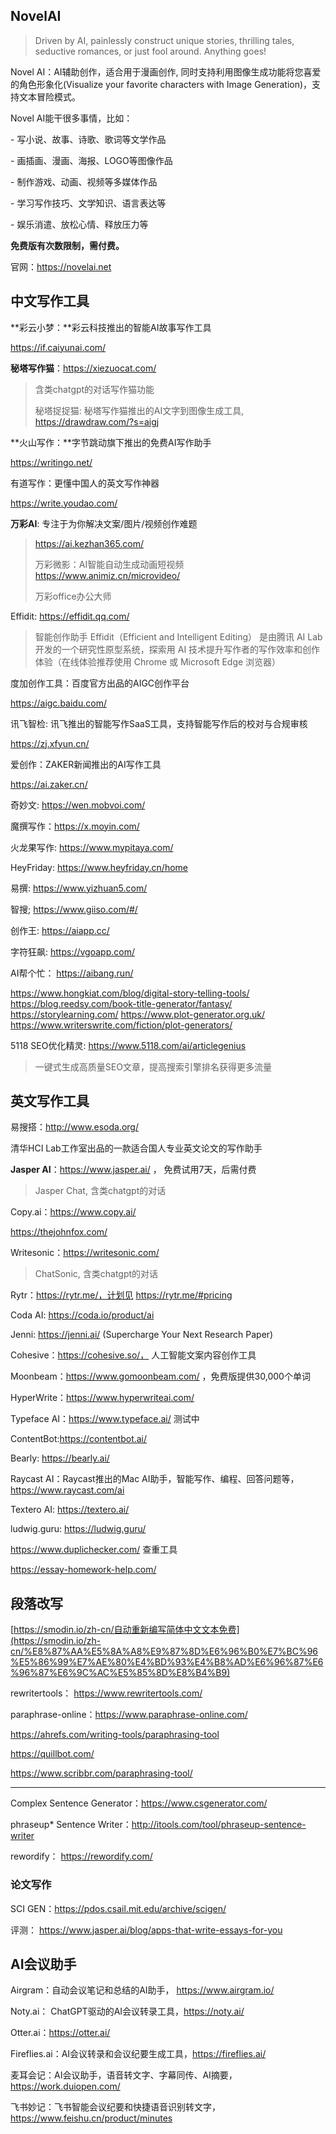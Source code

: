 ## NovelAI

> Driven by AI, painlessly construct unique stories, thrilling tales, seductive romances, or just fool around. Anything goes!

Novel AI：AI辅助创作，适合用于漫画创作, 同时支持利用图像生成功能将您喜爱的角色形象化(Visualize your favorite characters with Image Generation)，支持文本冒险模式。

Novel AI能干很多事情，比如：

\- 写小说、故事、诗歌、歌词等文学作品

\- 画插画、漫画、海报、LOGO等图像作品

\- 制作游戏、动画、视频等多媒体作品

\- 学习写作技巧、文学知识、语言表达等

\- 娱乐消遣、放松心情、释放压力等

**免费版有次数限制，需付费。**

官网：https://novelai.net

## 中文写作工具

**彩云小梦：**彩云科技推出的智能AI故事写作工具

https://if.caiyunai.com/

**秘塔写作猫**：https://xiezuocat.com/

> 含类chatgpt的对话写作猫功能
>
> 秘塔捉捉猫: 秘塔写作猫推出的AI文字到图像生成工具, https://drawdraw.com/?s=aigj

**火山写作：**字节跳动旗下推出的免费AI写作助手

https://writingo.net/

有道写作：更懂中国人的英文写作神器

https://write.youdao.com/

**万彩AI**: 专注于为你解决文案/图片/视频创作难题

> https://ai.kezhan365.com/
>
> 万彩微影：AI智能自动生成动画短视频 https://www.animiz.cn/microvideo/
>
> 万彩office办公大师

Effidit: https://effidit.qq.com/

> 智能创作助手 Effidit（Efficient and Intelligent Editing） 是由腾讯 AI Lab 开发的一个研究性原型系统，探索用 AI 技术提升写作者的写作效率和创作体验（在线体验推荐使用 Chrome 或 Microsoft Edge 浏览器）

度加创作工具：百度官方出品的AIGC创作平台

https://aigc.baidu.com/

讯飞智检: 讯飞推出的智能写作SaaS工具，支持智能写作后的校对与合规审核

https://zj.xfyun.cn/

爱创作：ZAKER新闻推出的AI写作工具

https://ai.zaker.cn/

奇妙文: https://wen.mobvoi.com/

魔撰写作：https://x.moyin.com/

火龙果写作: https://www.mypitaya.com/

HeyFriday: https://www.heyfriday.cn/home

易撰:  https://www.yizhuan5.com/

智搜;  https://www.giiso.com/#/

创作王: https://aiapp.cc/

字符狂飙: https://vgoapp.com/

AI帮个忙： https://aibang.run/

https://www.hongkiat.com/blog/digital-story-telling-tools/
https://blog.reedsy.com/book-title-generator/fantasy/
https://storylearning.com/
https://www.plot-generator.org.uk/
https://www.writerswrite.com/fiction/plot-generators/

5118 SEO优化精灵: https://www.5118.com/ai/articlegenius

> 一键式生成高质量SEO文章，提高搜索引擎排名获得更多流量

## 英文写作工具

易搜搭：http://www.esoda.org/

清华HCI Lab工作室出品的一款适合国人专业英文论文的写作助手

**Jasper AI**：https://www.jasper.ai/ ， 免费试用7天，后需付费

> Jasper Chat, 含类chatgpt的对话

Copy.ai：https://www.copy.ai/

https://thejohnfox.com/

Writesonic：https://writesonic.com/

> ChatSonic, 含类chatgpt的对话

Rytr：https://rytr.me/，计划见 https://rytr.me/#pricing

Coda AI: https://coda.io/product/ai

Jenni: https://jenni.ai/ (Supercharge Your Next Research Paper)

Cohesive：https://cohesive.so/， 人工智能文案内容创作工具

Moonbeam：https://www.gomoonbeam.com/ ，免费版提供30,000个单词

HyperWrite：https://www.hyperwriteai.com/

Typeface AI：https://www.typeface.ai/ 测试中

ContentBot:https://contentbot.ai/

Bearly: https://bearly.ai/

Raycast AI：Raycast推出的Mac AI助手，智能写作、编程、回答问题等，https://www.raycast.com/ai

Textero AI: https://textero.ai/

ludwig.guru: https://ludwig.guru/

https://www.duplichecker.com/ 查重工具

https://essay-homework-help.com/


## 段落改写

[https://smodin.io/zh-cn/自动重新编写简体中文文本免费](https://smodin.io/zh-cn/%E8%87%AA%E5%8A%A8%E9%87%8D%E6%96%B0%E7%BC%96%E5%86%99%E7%AE%80%E4%BD%93%E4%B8%AD%E6%96%87%E6%96%87%E6%9C%AC%E5%85%8D%E8%B4%B9)

rewritertools： https://www.rewritertools.com/

paraphrase-online：https://www.paraphrase-online.com/

https://ahrefs.com/writing-tools/paraphrasing-tool

https://quillbot.com/

https://www.scribbr.com/paraphrasing-tool/

---

Complex Sentence Generator：https://www.csgenerator.com/

phraseup* Sentence Writer：http://itools.com/tool/phraseup-sentence-writer

rewordify： https://rewordify.com/

### 论文写作

SCI GEN：https://pdos.csail.mit.edu/archive/scigen/

评测： https://www.jasper.ai/blog/apps-that-write-essays-for-you

## AI会议助手

Airgram：自动会议笔记和总结的AI助手， https://www.airgram.io/

Noty.ai： ChatGPT驱动的AI会议转录工具，https://noty.ai/

Otter.ai：https://otter.ai/

Fireflies.ai：AI会议转录和会议纪要生成工具，https://fireflies.ai/

麦耳会记：AI会议助手，语音转文字、字幕同传、AI摘要，https://work.duiopen.com/

飞书妙记：飞书智能会议纪要和快捷语音识别转文字，https://www.feishu.cn/product/minutes

